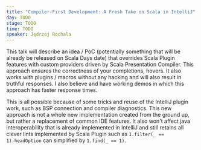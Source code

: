 ```yaml
---
title: "Compiler-First Development: A Fresh Take on Scala in IntelliJ"
day: TODO
stage: TODO
time: TODO
speaker: Jędrzej Rochala
---
```


This talk will describe an idea / PoC (potentially something that will be already be released on Scala Days date) that overrides Scala Plugin features with custom providers driven by Scala Presentation Compiler. This approach ensures the correctness of your completions, hovers. It also works with plugins / macros without any hacking and will also result in truthful responses. I also believe and have working demos in which this approach has faster response times.

This is all possible because of some tricks and reuse of the IntelliJ plugin work, such as BSP connection and compiler diagnostics.
This new approach is not a whole new implementation created from the ground up, but rather a replacement of common IDE features.
It also won't affect java interoperability that is already implemented in IntelliJ and still retains all clever lints implemented by Scala Plugin such as `1.filter(_ == 1).headOption` can simplified by `1.find(_ == 1)`. 
    